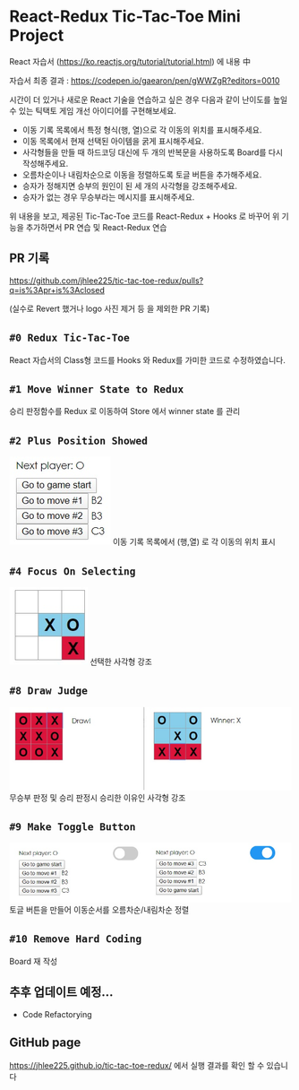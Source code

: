 # React-Redux Tic-Tac-Toe Mini Project

React 자습서 (https://ko.reactjs.org/tutorial/tutorial.html) 에 내용 中

자습서 최종 결과 : https://codepen.io/gaearon/pen/gWWZgR?editors=0010

시간이 더 있거나 새로운 React 기술을 연습하고 싶은 경우 다음과 같이 난이도를 높일 수 있는 틱택토 게임 개선 아이디어를 구현해보세요.

- 이동 기록 목록에서 특정 형식(행, 열)으로 각 이동의 위치를 표시해주세요.
- 이동 목록에서 현재 선택된 아이템을 굵게 표시해주세요.
- 사각형들을 만들 때 하드코딩 대신에 두 개의 반복문을 사용하도록 Board를 다시 작성해주세요.
- 오름차순이나 내림차순으로 이동을 정렬하도록 토글 버튼을 추가해주세요.
- 승자가 정해지면 승부의 원인이 된 세 개의 사각형을 강조해주세요.
- 승자가 없는 경우 무승부라는 메시지를 표시해주세요.

위 내용을 보고, 제공된 Tic-Tac-Toe 코드를 React-Redux + Hooks 로 바꾸어 위 기능을 추가하면서 PR 연습 및 React-Redux 연습

## PR 기록

https://github.com/jhlee225/tic-tac-toe-redux/pulls?q=is%3Apr+is%3Aclosed

(실수로 Revert 했거나 logo 사진 제거 등 을 제외한 PR 기록)

## `#0 Redux Tic-Tac-Toe`

React 자습서의 Class형 코드를 Hooks 와 Redux를 가미한 코드로 수정하였습니다.

## `#1 Move Winner State to Redux`

승리 판정함수를 Redux 로 이동하여 Store 에서 winner state 를 관리

## `#2 Plus Position Showed`

<img src="./ReadMe/MoveLoc.jpg">
이동 기록 목록에서 (행,열) 로 각 이동의 위치 표시

## `#4 Focus On Selecting`

<img src="./ReadMe/Selecting.jpg">
선택한 사각형 강조

## `#8 Draw Judge`

<img src="./ReadMe/DrawAndWin.jpg">
무승부 판정 및 승리 판정시 승리한 이유인 사각형 강조

## `#9 Make Toggle Button`

<img src="./ReadMe/ToggleBtn.jpg">
토글 버튼을 만들어 이동순서를 오름차순/내림차순 정렬

## `#10 Remove Hard Coding`

Board 재 작성

## 추후 업데이트 예정...

- Code Refactorying

## GitHub page

https://jhlee225.github.io/tic-tac-toe-redux/ 에서 실행 결과를 확인 할 수 있습니다
